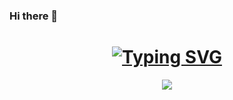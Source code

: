 ### Hi there 👋

<h1 align="center">
  <a href="https://git.io/typing-svg">
    <img
      src="https://readme-typing-svg.demolab.com?font=Fira+Code&size=26&pause=1000&width=435&lines=%E7%BA%B8%E4%B8%8A%E5%BE%97%E6%9D%A5%E7%BB%88%E8%A7%89%E6%B5%85%EF%BC%8C%E7%BB%9D%E7%9F%A5%E6%AD%A4%E4%BA%8B%E9%A1%BB%E8%BA%AC%E8%A1%8C%E3%80%82"
      alt="Typing SVG"
  /></a>
</h1>

<!-- 贪吃蛇代码贡献图 -->
<div align="center"><img src="https://cdn.jsdelivr.net/gh/Dearanlan/Dearanlan@output/github-contribution-grid-snake-dark.svg" /></div>



